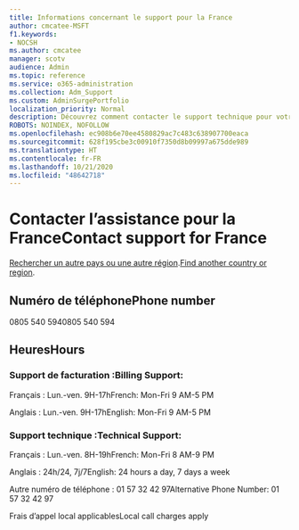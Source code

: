 ```yaml
---
title: Informations concernant le support pour la France
author: cmcatee-MSFT
f1.keywords:
- NOCSH
ms.author: cmcatee
manager: scotv
audience: Admin
ms.topic: reference
ms.service: o365-administration
ms.collection: Adm_Support
ms.custom: AdminSurgePortfolio
localization_priority: Normal
description: Découvrez comment contacter le support technique pour votre pays ou région.
ROBOTS: NOINDEX, NOFOLLOW
ms.openlocfilehash: ec908b6e70ee4580829ac7c483c638907700eaca
ms.sourcegitcommit: 628f195cbe3c00910f7350d8b09997a675dde989
ms.translationtype: HT
ms.contentlocale: fr-FR
ms.lasthandoff: 10/21/2020
ms.locfileid: "48642718"
---
```

# <a name="contact-support-for-france"></a><span data-ttu-id="d5cba-103">Contacter l’assistance pour la France</span><span class="sxs-lookup"><span data-stu-id="d5cba-103">Contact support for France</span></span>

<span data-ttu-id="d5cba-104">[Rechercher un autre pays ou une autre région](../contact-support-for-business-products.md).</span><span class="sxs-lookup"><span data-stu-id="d5cba-104">[Find another country or region](../contact-support-for-business-products.md).</span></span>

## <a name="phone-number"></a><span data-ttu-id="d5cba-105">Numéro de téléphone</span><span class="sxs-lookup"><span data-stu-id="d5cba-105">Phone number</span></span>
<span data-ttu-id="d5cba-106">0805 540 594</span><span class="sxs-lookup"><span data-stu-id="d5cba-106">0805 540 594</span></span>

## <a name="hours"></a><span data-ttu-id="d5cba-107">Heures</span><span class="sxs-lookup"><span data-stu-id="d5cba-107">Hours</span></span>
### <a name="billing-support"></a><span data-ttu-id="d5cba-108">Support de facturation :</span><span class="sxs-lookup"><span data-stu-id="d5cba-108">Billing Support:</span></span>

<span data-ttu-id="d5cba-109">Français : Lun.-ven. 9H-17h</span><span class="sxs-lookup"><span data-stu-id="d5cba-109">French: Mon-Fri 9 AM-5 PM</span></span>

<span data-ttu-id="d5cba-110">Anglais : Lun.-ven. 9H-17h</span><span class="sxs-lookup"><span data-stu-id="d5cba-110">English: Mon-Fri 9 AM-5 PM</span></span>

### <a name="technical-support"></a><span data-ttu-id="d5cba-111">Support technique :</span><span class="sxs-lookup"><span data-stu-id="d5cba-111">Technical Support:</span></span>

<span data-ttu-id="d5cba-112">Français : Lun.-ven. 8H-19h</span><span class="sxs-lookup"><span data-stu-id="d5cba-112">French: Mon-Fri 8 AM-9 PM</span></span>

<span data-ttu-id="d5cba-113">Anglais : 24h/24, 7j/7</span><span class="sxs-lookup"><span data-stu-id="d5cba-113">English: 24 hours a day, 7 days a week</span></span>

<span data-ttu-id="d5cba-114">Autre numéro de téléphone : 01 57 32 42 97</span><span class="sxs-lookup"><span data-stu-id="d5cba-114">Alternative Phone Number: 01 57 32 42 97</span></span>

<span data-ttu-id="d5cba-115">Frais d’appel local applicables</span><span class="sxs-lookup"><span data-stu-id="d5cba-115">Local call charges apply</span></span>
